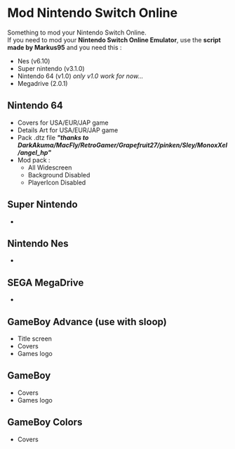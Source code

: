 # Mod Nintendo Switch Online
Something to mod your Nintendo Switch Online.  
If you need to mod your __Nintendo Switch Online Emulator__, use the __script made by Markus95__ and you need this :
* Nes (v6.10)
* Super nintendo (v3.1.0)
* Nintendo 64 (v1.0) _only v1.0 work for now..._
* Megadrive (2.0.1)

## Nintendo 64
* Covers for USA/EUR/JAP game
* Details Art for USA/EUR/JAP game
* Pack .dtz file ___"thanks to DarkAkuma/MacFly/RetroGamer/Grapefruit27/pinken/Sley/MonoxXel/angel_hp"___
* Mod pack :
  * All Widescreen
  * Background Disabled
  * PlayerIcon Disabled

## Super Nintendo
*

## Nintendo Nes
*

## SEGA MegaDrive
*

## GameBoy Advance (use with sloop)
* Title screen
* Covers
* Games logo

## GameBoy
* Covers
* Games logo

## GameBoy Colors
* Covers
